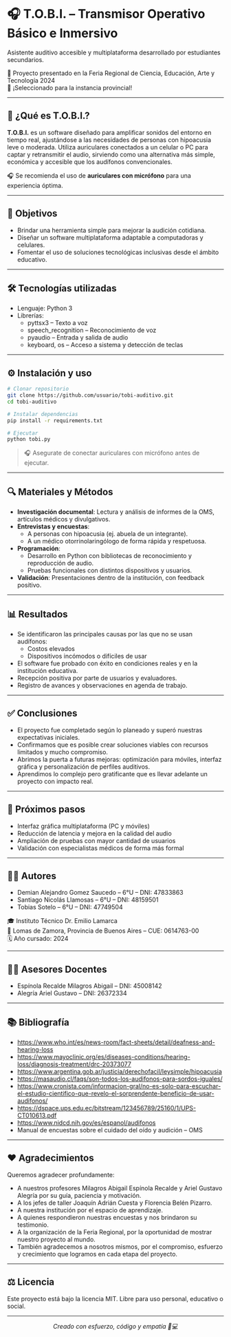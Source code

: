 
# 🎧 T.O.B.I. – Transmisor Operativo Básico e Inmersivo

Asistente auditivo accesible y multiplataforma desarrollado por estudiantes secundarios.

🧪 Proyecto presentado en la Feria Regional de Ciencia, Educación, Arte y Tecnología 2024  
🏅 ¡Seleccionado para la instancia provincial!

---

## 📌 ¿Qué es T.O.B.I.?

**T.O.B.I.** es un software diseñado para amplificar sonidos del entorno en tiempo real, ajustándose a las necesidades de personas con hipoacusia leve o moderada. Utiliza auriculares conectados a un celular o PC para captar y retransmitir el audio, sirviendo como una alternativa más simple, económica y accesible que los audífonos convencionales.

🎧 Se recomienda el uso de **auriculares con micrófono** para una experiencia óptima.

---

## 🎯 Objetivos

- Brindar una herramienta simple para mejorar la audición cotidiana.
- Diseñar un software multiplataforma adaptable a computadoras y celulares.
- Fomentar el uso de soluciones tecnológicas inclusivas desde el ámbito educativo.

---

## 🛠 Tecnologías utilizadas

- Lenguaje: Python 3
- Librerías:
  - pyttsx3 – Texto a voz
  - speech_recognition – Reconocimiento de voz
  - pyaudio – Entrada y salida de audio
  - keyboard, os – Acceso a sistema y detección de teclas

---

## ⚙️ Instalación y uso

```bash
# Clonar repositorio
git clone https://github.com/usuario/tobi-auditivo.git
cd tobi-auditivo

# Instalar dependencias
pip install -r requirements.txt

# Ejecutar
python tobi.py
```

> 🎧 Asegurate de conectar auriculares con micrófono antes de ejecutar.

---

## 🔍 Materiales y Métodos

- **Investigación documental**: Lectura y análisis de informes de la OMS, artículos médicos y divulgativos.
- **Entrevistas y encuestas**:
  - A personas con hipoacusia (ej. abuela de un integrante).
  - A un médico otorrinolaringólogo de forma rápida y respetuosa.
- **Programación**:
  - Desarrollo en Python con bibliotecas de reconocimiento y reproducción de audio.
  - Pruebas funcionales con distintos dispositivos y usuarios.
- **Validación**: Presentaciones dentro de la institución, con feedback positivo.

---

## 📊 Resultados

- Se identificaron las principales causas por las que no se usan audífonos:
  - Costos elevados
  - Dispositivos incómodos o difíciles de usar
- El software fue probado con éxito en condiciones reales y en la institución educativa.
- Recepción positiva por parte de usuarios y evaluadores.
- Registro de avances y observaciones en agenda de trabajo.

---

## ✅ Conclusiones

- El proyecto fue completado según lo planeado y superó nuestras expectativas iniciales.
- Confirmamos que es posible crear soluciones viables con recursos limitados y mucho compromiso.
- Abrimos la puerta a futuras mejoras: optimización para móviles, interfaz gráfica y personalización de perfiles auditivos.
- Aprendimos lo complejo pero gratificante que es llevar adelante un proyecto con impacto real.

---

## 📱 Próximos pasos

- Interfaz gráfica multiplataforma (PC y móviles)
- Reducción de latencia y mejora en la calidad del audio
- Ampliación de pruebas con mayor cantidad de usuarios
- Validación con especialistas médicos de forma más formal

---

## 👨‍💻 Autores

- Demian Alejandro Gomez Saucedo – 6°U – DNI: 47833863
- Santiago Nicolás Llamosas – 6°U – DNI: 48159501
- Tobias Sotelo – 6°U – DNI: 47749504

🎓 Instituto Técnico Dr. Emilio Lamarca  
📍 Lomas de Zamora, Provincia de Buenos Aires – CUE: 0614763-00  
🗓 Año cursado: 2024

---

## 👩‍🏫 Asesores Docentes

- Espínola Recalde Milagros Abigail – DNI: 45008142
- Alegría Ariel Gustavo – DNI: 26372334

---

## 📚 Bibliografía

- https://www.who.int/es/news-room/fact-sheets/detail/deafness-and-hearing-loss
- https://www.mayoclinic.org/es/diseases-conditions/hearing-loss/diagnosis-treatment/drc-20373077
- https://www.argentina.gob.ar/justicia/derechofacil/leysimple/hipoacusia
- https://masaudio.cl/faqs/son-todos-los-audifonos-para-sordos-iguales/
- https://www.cronista.com/informacion-gral/no-es-solo-para-escuchar-el-estudio-cientifico-que-revelo-el-sorprendente-beneficio-de-usar-audifonos/
- https://dspace.ups.edu.ec/bitstream/123456789/25160/1/UPS-CT010613.pdf
- https://www.nidcd.nih.gov/es/espanol/audifonos
- Manual de encuestas sobre el cuidado del oído y audición – OMS

---

## ❤️ Agradecimientos

Queremos agradecer profundamente:

- A nuestros profesores Milagros Abigail Espínola Recalde y Ariel Gustavo Alegría por su guía, paciencia y motivación.
- A los jefes de taller Joaquín Adrián Cuesta y Florencia Belén Pizarro.
- A nuestra institución por el espacio de aprendizaje.
- A quienes respondieron nuestras encuestas y nos brindaron su testimonio.
- A la organización de la Feria Regional, por la oportunidad de mostrar nuestro proyecto al mundo.
- También agradecemos a nosotros mismos, por el compromiso, esfuerzo y crecimiento que logramos en cada etapa del proyecto.

---

## ⚖️ Licencia

Este proyecto está bajo la licencia MIT. Libre para uso personal, educativo o social.

---

<p align="center"><i>Creado con esfuerzo, código y empatía 🧠💻</i></p>
